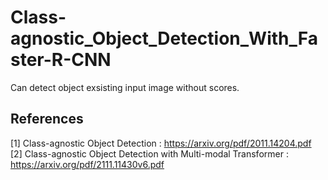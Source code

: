 # Class-agnostic_Object_Detection_With_Faster-R-CNN
Can detect object exsisting input image without scores. 
## References
[1] Class-agnostic Object Detection : https://arxiv.org/pdf/2011.14204.pdf  
[2] Class-agnostic Object Detection with Multi-modal Transformer : https://arxiv.org/pdf/2111.11430v6.pdf
